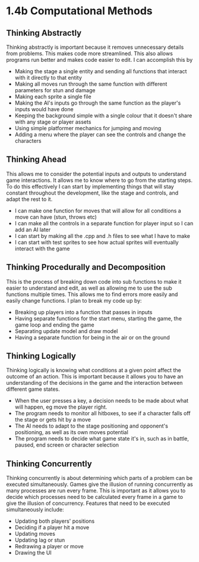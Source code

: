 # 1.4b Computational Methods

## Thinking Abstractly

Thinking abstractly is important because it removes unnecessary details from problems. This makes code more streamlined. This also allows programs run better and makes code easier to edit. I can accomplish this by

* Making the stage a single entity and sending all functions that interact with it directly to that entity
* Making all moves run through the same function with different parameters for stun and damage
* Making each sprite a single file
* Making the AI's inputs go through the same function as the player's inputs would have done
* Keeping the background simple with a single colour that it doesn't share with any stage or player assets
* Using simple platformer mechanics for jumping and moving
* Adding a menu where the player can see the controls and change the characters

## Thinking Ahead

This allows me to consider the potential inputs and outputs to understand game interactions. It allows me to know where to go from the starting steps. To do this effectively I can start by implementing things that will stay constant throughout the development, like the stage and controls, and adapt the rest to it.

* I can make one function for moves that will allow for all conditions a move can have (stun, throws etc)
* I can make all the controls in a separate function for player input so I can add an AI later
* I can start by making all the .cpp and .h files to see what I have to make
* I can start with test sprites to see how actual sprites will eventually interact with the game

## Thinking Procedurally and Decomposition

This is the process of breaking down code into sub functions to make it easier to understand and edit, as well as allowing me to use the sub functions multiple times. This allows me to find errors more easily and easily change functions. I plan to break my code up by:

* Breaking up players into a function that passes in inputs
* Having separate functions for the start menu, starting the game, the game loop and ending the game
* Separating update model and draw model
* Having a separate function for being in the air or on the ground

## Thinking Logically

Thinking logically is knowing what conditions at a given point affect the outcome of an action. This is important because it allows you to have an understanding of the decisions in the game and the interaction between different game states.

* When the user presses a key, a decision needs to be made about what will happen, eg move the player right.
* The program needs to monitor all hitboxes, to see if a character falls off the stage or gets hit by a move
* The AI needs to adapt to the stage positioning and opponent's positioning, as well as its own moves potential
* The program needs to decide what game state it's in, such as in battle, paused, end screen or character selection

## Thinking Concurrently

Thinking concurrently is about determining which parts of a problem can be executed simultaneously. Games give the illusion of running concurrently as many processes are run every frame. This is important as it allows you to decide which processes need to be calculated every frame in a game to give the illusion of concurrency. Features that need to be executed simultaneously include:

* Updating both players' positions
* Deciding if a player hit a move
* Updating moves
* Updating lag or stun
* Redrawing a player or move
* Drawing the UI

